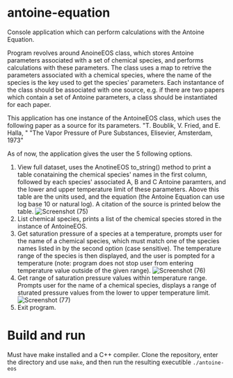 # antoine-equation
Console application which can perform calculations with the Antoine Equation.

Program revolves around AnoineEOS class, which stores Antoine parameters associated with a set of chemical species, and performs
calculations with these parameters. The class uses a map to retrive the parameters associated with a chemical species, 
where the name of the species is the key used to get the species' parameters. Each instantance of the class should be associated with one 
source, e.g. if there are two papers which contain a set of Antoine parameters, a class should be instantiated for each paper.

This application has one instance of the AntoineEOS class, which uses the following paper as a source for its parameters. "T. Boublik, V. Fried, and E. Halla, "
"The Vapor Pressure of Pure Substances, Elisevier, Amsterdam, 1973"

As of now, the application gives the user the 5 following options. 

1. View full dataset, uses the AnotineEOS to_string() method to print a table conataining the chemical species' names in the first column, 
   followed by each species' associated A, B and C Antoine paramters, and the lower and upper temperature limit of these parameters. Above this table
   are the units used, and the equation (the Antoine Equation can use log base 10 or natural log). A citation of the source is printed below the table.
   ![Screenshot (75)](https://user-images.githubusercontent.com/54007504/160295526-e47a4c27-61ab-43d8-a592-59f1c71412e7.png)
2. List chemical species, prints a list of the chemical species stored in the instance of AntoineEOS.
3. Get saturation pressure of a species at a temperature, prompts user for the name of a chemical species, which must match one of the species names listed in 
   by the second option (case sensitive). The temperature range of the species is then displayed, and the user is pompted for a temperature (note: program does
   not stop user from entering temperature value outside of the given range).
   ![Screenshot (76)](https://user-images.githubusercontent.com/54007504/160300746-738c11b0-f5fa-42e9-9f13-e3bbbd2b25b2.png)
4. Get range of saturation pressure values within temperature range. Prompts user for the name of a chemical species, displays a range of sturated pressure
   values from the lower to upper temperature limit.
   ![Screenshot (77)](https://user-images.githubusercontent.com/54007504/160301091-4b04954e-bfc5-4fe5-b74e-3bbb0c7b9f37.png)
5. Exit program.

# Build and run
   Must have make installed and a C++ compiler. Clone the repository, enter the directory and use ```make```, 
and then run the resulting executible ```./antoine-eos```
